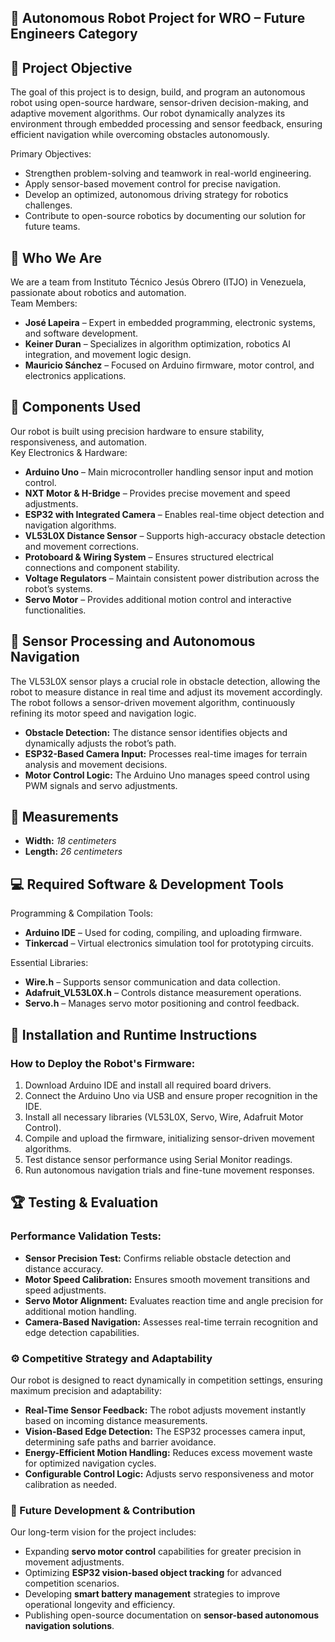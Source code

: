 ## 🚀 Autonomous Robot Project for WRO – Future Engineers Category

## 🎯 Project Objective
The goal of this project is to design, build, and program an autonomous robot using open-source hardware, sensor-driven decision-making, and adaptive movement algorithms. Our robot dynamically analyzes its environment through embedded processing and sensor feedback, ensuring efficient navigation while overcoming obstacles autonomously.

Primary Objectives:
- Strengthen problem-solving and teamwork in real-world engineering.
- Apply sensor-based movement control for precise navigation.
- Develop an optimized, autonomous driving strategy for robotics challenges.
- Contribute to open-source robotics by documenting our solution for future teams.

## 🔹 Who We Are
We are a team from Instituto Técnico Jesús Obrero (ITJO) in Venezuela, passionate about robotics and automation.  
Team Members:
- **José Lapeira** – Expert in embedded programming, electronic systems, and software development.
- **Keiner Duran** – Specializes in algorithm optimization, robotics AI integration, and movement logic design.
- **Mauricio Sánchez** – Focused on Arduino firmware, motor control, and electronics applications.

## 🔧 Components Used
Our robot is built using precision hardware to ensure stability, responsiveness, and automation.  
Key Electronics & Hardware:
- **Arduino Uno** – Main microcontroller handling sensor input and motion control.
- **NXT Motor & H-Bridge** – Provides precise movement and speed adjustments.
- **ESP32 with Integrated Camera** – Enables real-time object detection and navigation algorithms.
- **VL53L0X Distance Sensor** – Supports high-accuracy obstacle detection and movement corrections.
- **Protoboard & Wiring System** – Ensures structured electrical connections and component stability.
- **Voltage Regulators** – Maintain consistent power distribution across the robot’s systems.
- **Servo Motor** – Provides additional motion control and interactive functionalities.

## 📡 Sensor Processing and Autonomous Navigation
The VL53L0X sensor plays a crucial role in obstacle detection, allowing the robot to measure distance in real time and adjust its movement accordingly. The robot follows a sensor-driven movement algorithm, continuously refining its motor speed and navigation logic.  
- **Obstacle Detection:** The distance sensor identifies objects and dynamically adjusts the robot’s path.
- **ESP32-Based Camera Input:** Processes real-time images for terrain analysis and movement decisions.
- **Motor Control Logic:** The Arduino Uno manages speed control using PWM signals and servo adjustments.

## 📏 Measurements
- **Width:** _18 centimeters_
- **Length:** _26 centimeters_

## 💻 Required Software & Development Tools
Programming & Compilation Tools:
- **Arduino IDE** – Used for coding, compiling, and uploading firmware.
- **Tinkercad** – Virtual electronics simulation tool for prototyping circuits.

Essential Libraries:
- **Wire.h** – Supports sensor communication and data collection.
- **Adafruit_VL53L0X.h** – Controls distance measurement operations.
- **Servo.h** – Manages servo motor positioning and control feedback.

## 🔌 Installation and Runtime Instructions
### How to Deploy the Robot's Firmware:
1. Download Arduino IDE and install all required board drivers.
2. Connect the Arduino Uno via USB and ensure proper recognition in the IDE.
3. Install all necessary libraries (VL53L0X, Servo, Wire, Adafruit Motor Control).
4. Compile and upload the firmware, initializing sensor-driven movement algorithms.
5. Test distance sensor performance using Serial Monitor readings.
6. Run autonomous navigation trials and fine-tune movement responses.

## 🏆 Testing & Evaluation
### Performance Validation Tests:
- **Sensor Precision Test:** Confirms reliable obstacle detection and distance accuracy.
- **Motor Speed Calibration:** Ensures smooth movement transitions and speed adjustments.
- **Servo Motor Alignment:** Evaluates reaction time and angle precision for additional motion handling.
- **Camera-Based Navigation:** Assesses real-time terrain recognition and edge detection capabilities.

### ⚙ Competitive Strategy and Adaptability
Our robot is designed to react dynamically in competition settings, ensuring maximum precision and adaptability:
- **Real-Time Sensor Feedback:** The robot adjusts movement instantly based on incoming distance measurements.
- **Vision-Based Edge Detection:** The ESP32 processes camera input, determining safe paths and barrier avoidance.
- **Energy-Efficient Motion Handling:** Reduces excess movement waste for optimized navigation cycles.
- **Configurable Control Logic:** Adjusts servo responsiveness and motor calibration as needed.

### 🚀 Future Development & Contribution
Our long-term vision for the project includes:
- Expanding **servo motor control** capabilities for greater precision in movement adjustments.
- Optimizing **ESP32 vision-based object tracking** for advanced competition scenarios.
- Developing **smart battery management** strategies to improve operational longevity and efficiency.
- Publishing open-source documentation on **sensor-based autonomous navigation solutions**.
